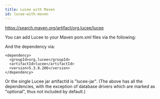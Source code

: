 ```yaml
---
title: Lucee with Maven
id: lucee-with-maven
---
```


<https://search.maven.org/artifact/org.lucee/lucee>

You can add Lucee to your Maven pom.xml files via the following:

And the dependency via:

```lucee
<dependency>
  <groupId>org.lucee</groupId>
  <artifactId>lucee</artifactId>
  <version>5.3.8.206</version>
</dependency>
```

Or the single Lucee jar artifactId is "lucee-jar". (The above has all the dependencies, with the exception of database drivers which are marked as "optional", thus not included by default.)

